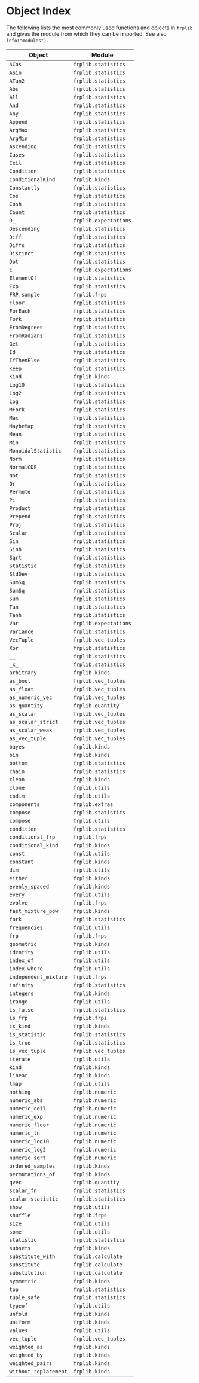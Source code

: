 # Object Index

The following lists the most commonly used functions and objects in
`frplib` and gives the module from which they can be imported. See
also `info("modules")`.

| Object                | Module                |
|-----------------------|-----------------------|
| `ACos`                | `frplib.statistics`   |
| `ASin`                | `frplib.statistics`   |
| `ATan2`               | `frplib.statistics`   |
| `Abs`                 | `frplib.statistics`   |
| `All`                 | `frplib.statistics`   |
| `And`                 | `frplib.statistics`   |
| `Any`                 | `frplib.statistics`   |
| `Append`              | `frplib.statistics`   |
| `ArgMax`              | `frplib.statistics`   |
| `ArgMin`              | `frplib.statistics`   |
| `Ascending`           | `frplib.statistics`   |
| `Cases`               | `frplib.statistics`   |
| `Ceil`                | `frplib.statistics`   |
| `Condition`           | `frplib.statistics`   |
| `ConditionalKind`     | `frplib.kinds`        |
| `Constantly`          | `frplib.statistics`   |
| `Cos`                 | `frplib.statistics`   |
| `Cosh`                | `frplib.statistics`   |
| `Count`               | `frplib.statistics`   |
| `D_`                  | `frplib.expectations` |
| `Descending`          | `frplib.statistics`   |
| `Diff`                | `frplib.statistics`   |
| `Diffs`               | `frplib.statistics`   |
| `Distinct`            | `frplib.statistics`   |
| `Dot`                 | `frplib.statistics`   |
| `E`                   | `frplib.expectations` |
| `ElementOf`           | `frplib.statistics`   |
| `Exp`                 | `frplib.statistics`   |
| `FRP.sample`          | `frplib.frps`         |
| `Floor`               | `frplib.statistics`   |
| `ForEach`             | `frplib.statistics`   |
| `Fork`                | `frplib.statistics`   |
| `FromDegrees`         | `frplib.statistics`   |
| `FromRadians`         | `frplib.statistics`   |
| `Get`                 | `frplib.statistics`   |
| `Id`                  | `frplib.statistics`   |
| `IfThenElse`          | `frplib.statistics`   |
| `Keep`                | `frplib.statistics`   |
| `Kind`                | `frplib.kinds`        |
| `Log10`               | `frplib.statistics`   |
| `Log2`                | `frplib.statistics`   |
| `Log`                 | `frplib.statistics`   |
| `MFork`               | `frplib.statistics`   |
| `Max`                 | `frplib.statistics`   |
| `MaybeMap`            | `frplib.statistics`   |
| `Mean`                | `frplib.statistics`   |
| `Min`                 | `frplib.statistics`   |
| `MonoidalStatistic`   | `frplib.statistics`   |
| `Norm`                | `frplib.statistics`   |
| `NormalCDF`           | `frplib.statistics`   |
| `Not`                 | `frplib.statistics`   |
| `Or`                  | `frplib.statistics`   |
| `Permute`             | `frplib.statistics`   |
| `Pi`                  | `frplib.statistics`   |
| `Product`             | `frplib.statistics`   |
| `Prepend`             | `frplib.statistics`   |
| `Proj`                | `frplib.statistics`   |
| `Scalar`              | `frplib.statistics`   |
| `Sin`                 | `frplib.statistics`   |
| `Sinh`                | `frplib.statistics`   |
| `Sqrt`                | `frplib.statistics`   |
| `Statistic`           | `frplib.statistics`   |
| `StdDev`              | `frplib.statistics`   |
| `SumSq`               | `frplib.statistics`   |
| `SumSq`               | `frplib.statistics`   |
| `Sum`                 | `frplib.statistics`   |
| `Tan`                 | `frplib.statistics`   |
| `Tanh`                | `frplib.statistics`   |
| `Var`                 | `frplib.expectations` |
| `Variance`            | `frplib.statistics`   |
| `VecTuple`            | `frplib.vec_tuples`   |
| `Xor`                 | `frplib.statistics`   |
| `__`                  | `frplib.statistics`   |
| `_x_`                 | `frplib.statistics`   |
| `arbitrary`           | `frplib.kinds`        |
| `as_bool`             | `frplib.vec_tuples`   |
| `as_float`            | `frplib.vec_tuples`   |
| `as_numeric_vec`      | `frplib.vec_tuples`   |
| `as_quantity`         | `frplib.quantity`     |
| `as_scalar`           | `frplib.vec_tuples`   |
| `as_scalar_strict`    | `frplib.vec_tuples`   |
| `as_scalar_weak`      | `frplib.vec_tuples`   |
| `as_vec_tuple`        | `frplib.vec_tuples`   |
| `bayes`               | `frplib.kinds`        |
| `bin`                 | `frplib.kinds`        |
| `bottom`              | `frplib.statistics`   |
| `chain`               | `frplib.statistics`   |
| `clean`               | `frplib.kinds`        |
| `clone`               | `frplib.utils`        |
| `codim`               | `frplib.utils`        |
| `components`          | `frplib.extras`       |
| `compose`             | `frplib.statistics`   |
| `compose`             | `frplib.utils`        |
| `condition`           | `frplib.statistics`   |
| `conditional_frp`     | `frplib.frps`         |
| `conditional_kind`    | `frplib.kinds`        |
| `const`               | `frplib.utils`        |
| `constant`            | `frplib.kinds`        |
| `dim`                 | `frplib.utils`        |
| `either`              | `frplib.kinds`        |
| `evenly_spaced`       | `frplib.kinds`        |
| `every`               | `frplib.utils`        |
| `evolve`              | `frplib.frps`         |
| `fast_mixture_pow`    | `frplib.kinds`        |
| `fork`                | `frplib.statistics`   |
| `frequencies`         | `frplib.utils`        |
| `frp`                 | `frplib.frps`         |
| `geometric`           | `frplib.kinds`        |
| `identity`            | `frplib.utils`        |
| `index_of`            | `frplib.utils`        |
| `index_where`         | `frplib.utils`        |
| `independent_mixture` | `frplib.frps`         |
| `infinity`            | `frplib.statistics`   |
| `integers`            | `frplib.kinds`        |
| `irange`              | `frplib.utils`        |
| `is_false`            | `frplib.statistics`   |
| `is_frp`              | `frplib.frps`         |
| `is_kind`             | `frplib.kinds`        |
| `is_statistic`        | `frplib.statistics`   |
| `is_true`             | `frplib.statistics`   |
| `is_vec_tuple`        | `frplib.vec_tuples`   |
| `iterate`             | `frplib.utils`        |
| `kind`                | `frplib.kinds`        |
| `linear`              | `frplib.kinds`        |
| `lmap`                | `frplib.utils`        |
| `nothing`             | `frplib.numeric`      |
| `numeric_abs`         | `frplib.numeric`      |
| `numeric_ceil`        | `frplib.numeric`      |
| `numeric_exp`         | `frplib.numeric`      |
| `numeric_floor`       | `frplib.numeric`      |
| `numeric_ln`          | `frplib.numeric`      |
| `numeric_log10`       | `frplib.numeric`      |
| `numeric_log2`        | `frplib.numeric`      |
| `numeric_sqrt`        | `frplib.numeric`      |
| `ordered_samples`     | `frplib.kinds`        |
| `permutations_of`     | `frplib.kinds`        |
| `qvec`                | `frplib.quantity`     |
| `scalar_fn`           | `frplib.statistics`   |
| `scalar_statistic`    | `frplib.statistics`   |
| `show`                | `frplib.utils`        |
| `shuffle`             | `frplib.frps`         |
| `size`                | `frplib.utils`        |
| `some`                | `frplib.utils`        |
| `statistic`           | `frplib.statistics`   |
| `subsets`             | `frplib.kinds`        |
| `substitute_with`     | `frplib.calculate`    |
| `substitute`          | `frplib.calculate`    |
| `substitution`        | `frplib.calculate`    |
| `symmetric`           | `frplib.kinds`        |
| `top`                 | `frplib.statistics`   |
| `tuple_safe`          | `frplib.statistics`   |
| `typeof`              | `frplib.utils`        |
| `unfold`              | `frplib.kinds`        |
| `uniform`             | `frplib.kinds`        |
| `values`              | `frplib.utils`        |
| `vec_tuple`           | `frplib.vec_tuples`   |
| `weighted_as`         | `frplib.kinds`        |
| `weighted_by`         | `frplib.kinds`        |
| `weighted_pairs`      | `frplib.kinds`        |
| `without_replacement` | `frplib.kinds`        |
